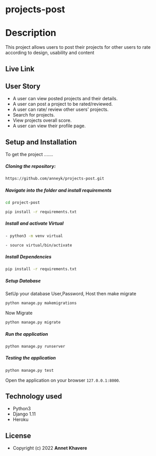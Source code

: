 # projects-post
# Description  
This project allows users to post their projects for other users to rate according to design, usability and content 
##  Live Link  

   
## User Story  
  
* A user can view posted projects and their details.  
* A user can post a project to be rated/reviewed. 
* A user can rate/ review other users' projects.  
* Search for projects.  
* View projects overall score.
* A user can view their profile page.  
  

  
## Setup and Installation  
To get the project .......  
  
##### Cloning the repository:  
 ```bash 
 https://github.com/anneyk/projects-post.git 
```
##### Navigate into the folder and install requirements  
 ```bash 
cd project-post 
```
```bash 
pip install -r requirements.txt 
```
##### Install and activate Virtual  
 ```bash 
- python3 -m venv virtual 
```
```bash
- source virtual/bin/activate  
```  
##### Install Dependencies  
 ```bash 
 pip install -r requirements.txt 
```  
 ##### Setup Database  
  SetUp your database User,Password, Host then make migrate  
 ```bash 
python manage.py makemigrations 
 ``` 
 Now Migrate  
 ```bash 
 python manage.py migrate 
```
##### Run the application  
 ```bash 
 python manage.py runserver 
``` 
##### Testing the application  
 ```bash 
 python manage.py test 
```
Open the application on your browser `127.0.0.1:8000`.  
 
## Technology used  
  
* Python3  
* Django 1.11  
* Heroku  
  
## License 

* Copyright (c) 2022 **Annet Khavere**